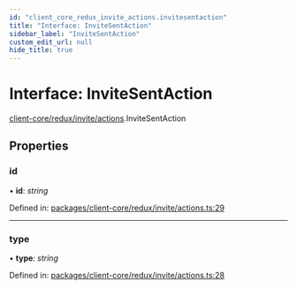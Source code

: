 ```yaml
---
id: "client_core_redux_invite_actions.invitesentaction"
title: "Interface: InviteSentAction"
sidebar_label: "InviteSentAction"
custom_edit_url: null
hide_title: true
---
```


# Interface: InviteSentAction

[client-core/redux/invite/actions](../modules/client_core_redux_invite_actions.md).InviteSentAction

## Properties

### id

• **id**: *string*

Defined in: [packages/client-core/redux/invite/actions.ts:29](https://github.com/xr3ngine/xr3ngine/blob/5c3dcaef1/packages/client-core/redux/invite/actions.ts#L29)

___

### type

• **type**: *string*

Defined in: [packages/client-core/redux/invite/actions.ts:28](https://github.com/xr3ngine/xr3ngine/blob/5c3dcaef1/packages/client-core/redux/invite/actions.ts#L28)
